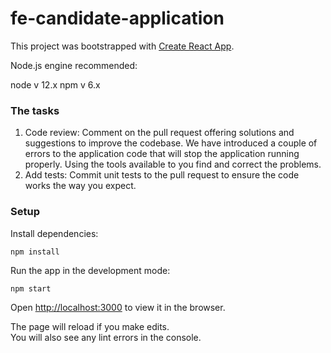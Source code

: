 # fe-candidate-application

This project was bootstrapped with [Create React App](https://github.com/facebook/create-react-app).

Node.js engine recommended:

node v 12.x
npm v 6.x

### The tasks

1. Code review: Comment on the pull request offering solutions and suggestions to improve the codebase.
We have introduced a couple of errors to the application code that will stop the application running properly. Using the tools available to you find and correct the problems.
2. Add tests: Commit unit tests to the pull request to ensure the code works the way you expect.

### Setup

Install dependencies:

```
npm install
```

Run the app in the development mode:

```
npm start
```
Open [http://localhost:3000](http://localhost:3000) to view it in the browser.

The page will reload if you make edits.\
You will also see any lint errors in the console.
